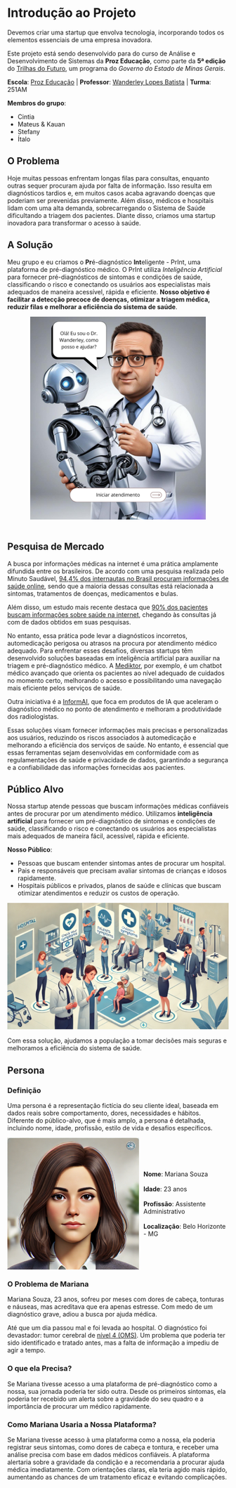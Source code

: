# Introdução ao Projeto
Devemos criar uma startup que envolva tecnologia, incorporando todos os elementos essenciais de uma empresa inovadora.

Este projeto está sendo desenvolvido para do curso de Análise e Desenvolvimento de Sistemas da **Proz Educação**, como parte da **5ª edição** do [Trilhas do Futuro](https://www.trilhasdefuturo.mg.gov.br/), um programa do _Governo do Estado de Minas Gerais_.

**Escola**: [Proz Educação](https://prozeducacao.com.br/) | **Professor**: [Wanderley Lopes Batista](https://capacidadevirtual.blogspot.com/p/curriculo-prof-wanderley_20.html) | **Turma**: 251AM

**Membros do grupo**:
- Cintia
- Mateus & Kauan 
- Stefany
- Ítalo

## O Problema
Hoje muitas pessoas enfrentam longas filas para consultas, enquanto outras sequer procuram ajuda por falta de informação. Isso resulta em diagnósticos tardios e, em muitos casos acaba agravando doenças que poderiam ser prevenidas previamente. Além disso, médicos e hospitais lidam com uma alta demanda, sobrecarregando o Sistema de Saúde dificultando a triagem dos pacientes. Diante disso, criamos uma startup inovadora para transformar o acesso à saúde.

## A Solução
Meu grupo e eu criamos o **Pr**é-diagnóstico **Int**eligente - PrInt, uma plataforma de pré-diagnóstico médico. O PrInt utiliza _Inteligência Artificial_ para fornecer pré-diagnósticos de sintomas e condições de saúde, classificando o risco e conectando os usuários aos especialistas mais adequados de maneira acessível, rápida e eficiente. **Nosso objetivo é facilitar a detecção precoce de doenças, otimizar a triagem médica, reduzir filas e melhorar a eficiência do sistema de saúde**.
<div style="text-align: center;">
    <img src="img/dr_wanderley.png" width="400">
</div>
<br>

## Pesquisa de Mercado
A busca por informações médicas na internet é uma prática amplamente difundida entre os brasileiros. De acordo com uma pesquisa realizada pelo Minuto Saudável, [94,4% dos internautas no Brasil procuram informações de saúde online](https://santeconsulting.com.br/saude-na-internet/), sendo que a maioria dessas consultas está relacionada a sintomas, tratamentos de doenças, medicamentos e bulas.

Além disso, um estudo mais recente destaca que [90% dos pacientes buscam informações sobre saúde na internet](https://medicinasa.com.br/doctoralia-medsa26/), chegando às consultas já com de dados obtidos em suas pesquisas.

No entanto, essa prática pode levar a diagnósticos incorretos, automedicação perigosa ou atrasos na procura por atendimento médico adequado. Para enfrentar esses desafios, diversas startups têm desenvolvido soluções baseadas em inteligência artificial para auxiliar na triagem e pré-diagnóstico médico. A [Mediktor](https://www.oreporterregional.com.br/noticia/79664/mediktor-adquire-a-sensely-e-consolida-sua-posicao-como-lider-em-solucoes-de-saude-baseadas-em-ia), por exemplo, é um chatbot médico avançado que orienta os pacientes ao nível adequado de cuidados no momento certo, melhorando o acesso e possibilitando uma navegação mais eficiente pelos serviços de saúde.

Outra iniciativa é a [InformAI](https://blog.dsacademy.com.br/8-startups-de-ia-que-estao-revolucionando-a-area-de-saude/), que foca em produtos de IA que aceleram o diagnóstico médico no ponto de atendimento e melhoram a produtividade dos radiologistas.

Essas soluções visam fornecer informações mais precisas e personalizadas aos usuários, reduzindo os riscos associados à automedicação e melhorando a eficiência dos serviços de saúde. No entanto, é essencial que essas ferramentas sejam desenvolvidas em conformidade com as regulamentações de saúde e privacidade de dados, garantindo a segurança e a confiabilidade das informações fornecidas aos pacientes.

## Público Alvo
Nossa startup atende pessoas que buscam informações médicas confiáveis antes de procurar por um atendimento médico. Utilizamos **inteligência artificial** para fornecer um pré-diagnóstico de sintomas e condições de saúde, classificando o risco e conectando os usuários aos especialistas mais adequados de maneira fácil, acessível, rápida e eficiente.

**Nosso Público**:
- Pessoas que buscam entender sintomas antes de procurar um hospital.
- Pais e responsáveis que precisam avaliar sintomas de crianças e idosos rapidamente.
- Hospitais públicos e privados, planos de saúde e clínicas que buscam otimizar atendimentos e reduzir os custos de operação.

<img src = "img/publico_alvo.png">

Com essa solução, ajudamos a população a tomar decisões mais seguras e melhoramos a eficiência do sistema de saúde.

## Persona
### Definição

Uma persona é a representação fictícia do seu cliente ideal, baseada em dados reais sobre comportamento, dores, necessidades e hábitos. Diferente do público-alvo, que é mais amplo, a persona é detalhada, incluindo nome, idade, profissão, estilo de vida e desafios específicos.


<div style="display: flex; align-items: center; gap: 10px;">
  <img src="img/mariana.png" width="300">  
  
**Nome**: Mariana Souza  <br>  
**Idade**: 23 anos  <br>  
 **Profissão**: Assistente Administrativo  <br>  
**Localização**: Belo Horizonte - MG  
</div>

### O Problema de Mariana
Mariana Souza, 23 anos, sofreu por meses com dores de cabeça, tonturas e náuseas, mas acreditava que era apenas estresse. Com medo de um diagnóstico grave, adiou a busca por ajuda médica.

Até que um dia passou mal e foi levada ao hospital. O diagnóstico foi devastador: tumor cerebral de [nível 4 (OMS)](https://venceonco.com.br/entenda-os-estagios-do-cancer/). Um problema que poderia ter sido identificado e tratado antes, mas a falta de informação a impediu de agir a tempo.

### O que ela Precisa?

Se Mariana tivesse acesso a uma plataforma de pré-diagnóstico como a nossa, sua jornada poderia ter sido outra. Desde os primeiros sintomas, ela poderia ter recebido um alerta sobre a gravidade do seu quadro e a importância de procurar um médico rapidamente.

### Como Mariana Usaria a Nossa Plataforma?

Se Mariana tivesse acesso à uma plataforma como a nossa, ela poderia registrar seus sintomas, como dores de cabeça e tontura, e receber uma análise precisa com base em dados médicos confiáveis. A plataforma alertaria sobre a gravidade da condição e a recomendaria a procurar ajuda médica imediatamente. Com orientações claras, ela teria agido mais rápido, aumentando as chances de um tratamento eficaz e evitando complicações.
